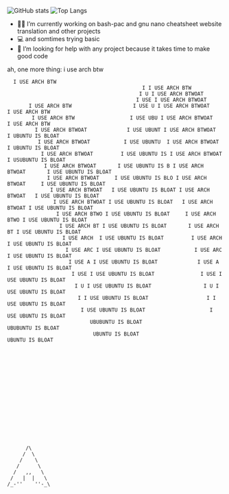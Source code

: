 
![ GitHub stats](https://github-readme-stats.vercel.app/api?username=stuffbymax&show_icons=true&theme=onedark&layout=compact)
![Top Langs](https://github-readme-stats.vercel.app/api/top-langs/?username=stuffbymax&theme=onedark)
- 👷‍♂️ I’m currently working on bash-pac and gnu nano cheatsheet website translation and other projects
- 💻 and somtimes trying basic
- 🤔 I’m looking for help with any project because it takes time to make good code

ah, one more thing: i use arch btw
```
  I USE ARCH BTW
                                            I I USE ARCH BTW
                                           I U I USE ARCH BTWOAT
                                          I USE I USE ARCH BTWOAT
       I USE ARCH BTW                    I USE U I USE ARCH BTWOAT           I USE ARCH BTW
        I USE ARCH BTW                  I USE UBU I USE ARCH BTWOAT           I USE ARCH BTW
         I USE ARCH BTWOAT             I USE UBUNT I USE ARCH BTWOAT           I UBUNTU IS BLOAT
          I USE ARCH BTWOAT           I USE UBUNTU  I USE ARCH BTWOAT           I UBUNTU IS BLOAT
           I USE ARCH BTWOAT         I USE UBUNTU IS I USE ARCH BTWOAT         I USUBUNTU IS BLOAT
            I USE ARCH BTWOAT       I USE UBUNTU IS B I USE ARCH BTWOAT       I USE UBUNTU IS BLOAT
             I USE ARCH BTWOAT     I USE UBUNTU IS BLO I USE ARCH BTWOAT     I USE UBUNTU IS BLOAT
              I USE ARCH BTWOAT   I USE UBUNTU IS BLOAT I USE ARCH BTWOAT   I USE UBUNTU IS BLOAT
               I USE ARCH BTWOAT I USE UBUNTU IS BLOAT   I USE ARCH BTWOAT I USE UBUNTU IS BLOAT
                I USE ARCH BTWO I USE UBUNTU IS BLOAT     I USE ARCH BTWO I USE UBUNTU IS BLOAT
                 I USE ARCH BT I USE UBUNTU IS BLOAT       I USE ARCH BT I USE UBUNTU IS BLOAT
                  I USE ARCH  I USE UBUNTU IS BLOAT         I USE ARCH  I USE UBUNTU IS BLOAT
                   I USE ARC I USE UBUNTU IS BLOAT           I USE ARC I USE UBUNTU IS BLOAT
                    I USE A I USE UBUNTU IS BLOAT             I USE A I USE UBUNTU IS BLOAT
                     I USE I USE UBUNTU IS BLOAT               I USE I USE UBUNTU IS BLOAT
                      I U I USE UBUNTU IS BLOAT                 I U I USE UBUNTU IS BLOAT
                       I I USE UBUNTU IS BLOAT                   I I USE UBUNTU IS BLOAT
                        I USE UBUNTU IS BLOAT                     I USE UBUNTU IS BLOAT
                           UBUBUNTU IS BLOAT                         UBUBUNTU IS BLOAT
                            UBUNTU IS BLOAT                           UBUNTU IS BLOAT

















      /\
     /  \
    /    \
   /      \
  /   ,,   \
 /   |  |   \
/_-''    ''-_\ 
```
<!--
**stuffbymax/stuffbymax** is a ✨ _special_ ✨ repository because its `README.md` (this file) appears on your GitHub profile.

Here are some ideas to get you started:

- 🔭 I’m currently working on ...
- 🌱 I’m currently learning ...
- 👯 I’m looking to collaborate on ...
- 🤔 I’m looking for help with ...
- 💬 Ask me about ...
- 📫 How to reach me: ...
- 😄 Pronouns: ...
- ⚡ Fun fact: ...
-->

